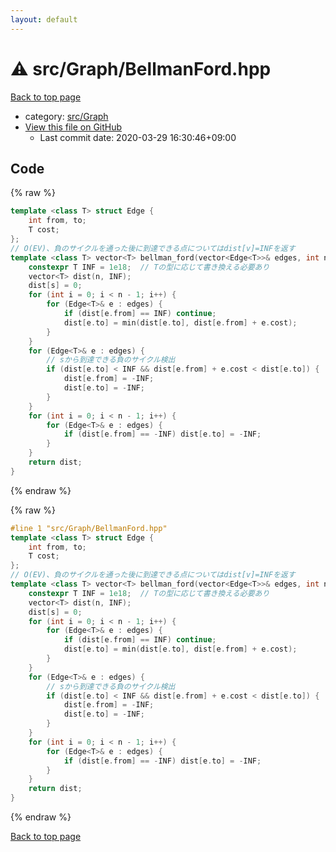 ```yaml
---
layout: default
---
```


<!-- mathjax config similar to math.stackexchange -->
<script type="text/javascript" async
  src="https://cdnjs.cloudflare.com/ajax/libs/mathjax/2.7.5/MathJax.js?config=TeX-MML-AM_CHTML">
</script>
<script type="text/x-mathjax-config">
  MathJax.Hub.Config({
    TeX: { equationNumbers: { autoNumber: "AMS" }},
    tex2jax: {
      inlineMath: [ ['$','$'] ],
      processEscapes: true
    },
    "HTML-CSS": { matchFontHeight: false },
    displayAlign: "left",
    displayIndent: "2em"
  });
</script>

<script type="text/javascript" src="https://cdnjs.cloudflare.com/ajax/libs/jquery/3.4.1/jquery.min.js"></script>
<script src="https://cdn.jsdelivr.net/npm/jquery-balloon-js@1.1.2/jquery.balloon.min.js" integrity="sha256-ZEYs9VrgAeNuPvs15E39OsyOJaIkXEEt10fzxJ20+2I=" crossorigin="anonymous"></script>
<script type="text/javascript" src="../../../assets/js/copy-button.js"></script>
<link rel="stylesheet" href="../../../assets/css/copy-button.css" />


# :warning: src/Graph/BellmanFord.hpp

<a href="../../../index.html">Back to top page</a>

* category: <a href="../../../index.html#6e5c608398952d411d1862b1f8dc05f5">src/Graph</a>
* <a href="{{ site.github.repository_url }}/blob/master/src/Graph/BellmanFord.hpp">View this file on GitHub</a>
    - Last commit date: 2020-03-29 16:30:46+09:00




## Code

<a id="unbundled"></a>
{% raw %}
```cpp
template <class T> struct Edge {
    int from, to;
    T cost;
};
// O(EV)、負のサイクルを通った後に到達できる点についてはdist[v]=INFを返す
template <class T> vector<T> bellman_ford(vector<Edge<T>>& edges, int n, int s) {
    constexpr T INF = 1e18;  // Tの型に応じて書き換える必要あり
    vector<T> dist(n, INF);
    dist[s] = 0;
    for (int i = 0; i < n - 1; i++) {
        for (Edge<T>& e : edges) {
            if (dist[e.from] == INF) continue;
            dist[e.to] = min(dist[e.to], dist[e.from] + e.cost);
        }
    }
    for (Edge<T>& e : edges) {
        // sから到達できる負のサイクル検出
        if (dist[e.to] < INF && dist[e.from] + e.cost < dist[e.to]) {
            dist[e.from] = -INF;
            dist[e.to] = -INF;
        }
    }
    for (int i = 0; i < n - 1; i++) {
        for (Edge<T>& e : edges) {
            if (dist[e.from] == -INF) dist[e.to] = -INF;
        }
    }
    return dist;
}

```
{% endraw %}

<a id="bundled"></a>
{% raw %}
```cpp
#line 1 "src/Graph/BellmanFord.hpp"
template <class T> struct Edge {
    int from, to;
    T cost;
};
// O(EV)、負のサイクルを通った後に到達できる点についてはdist[v]=INFを返す
template <class T> vector<T> bellman_ford(vector<Edge<T>>& edges, int n, int s) {
    constexpr T INF = 1e18;  // Tの型に応じて書き換える必要あり
    vector<T> dist(n, INF);
    dist[s] = 0;
    for (int i = 0; i < n - 1; i++) {
        for (Edge<T>& e : edges) {
            if (dist[e.from] == INF) continue;
            dist[e.to] = min(dist[e.to], dist[e.from] + e.cost);
        }
    }
    for (Edge<T>& e : edges) {
        // sから到達できる負のサイクル検出
        if (dist[e.to] < INF && dist[e.from] + e.cost < dist[e.to]) {
            dist[e.from] = -INF;
            dist[e.to] = -INF;
        }
    }
    for (int i = 0; i < n - 1; i++) {
        for (Edge<T>& e : edges) {
            if (dist[e.from] == -INF) dist[e.to] = -INF;
        }
    }
    return dist;
}

```
{% endraw %}

<a href="../../../index.html">Back to top page</a>

